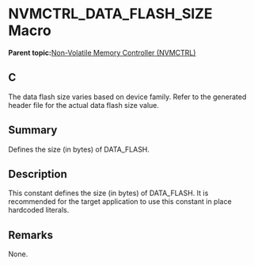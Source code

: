 # NVMCTRL\_DATA\_FLASH\_SIZE Macro

**Parent topic:**[Non-Volatile Memory Controller \(NVMCTRL\)](GUID-A30BB89B-1FD8-4F1A-B3AC-83992F5EFDFF.md)

## C

The data flash size varies based on device family. Refer to the generated header file for the actual data flash size value.

## Summary

Defines the size \(in bytes\) of DATA\_FLASH.

## Description

This constant defines the size \(in bytes\) of DATA\_FLASH. It is recommended for the target application to use this constant in place hardcoded literals.

## Remarks

None.

